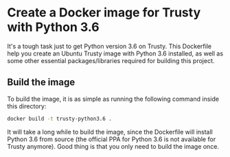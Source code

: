 # Create a Docker image for Trusty with Python 3.6
It's a tough task just to get Python version 3.6 on Trusty. This Dockerfile help you create an Ubuntu Trusty image with Python 3.6 installed, as well as some other essential packages/libraries required for building this project.

## Build the image
To build the image, it is as simple as running the following command inside this directory:
```bash
docker build -t trusty-python3.6 .
```

It will take a long while to build the image, since the Dockerfile will install Python 3.6 from source (the official PPA for Python 3.6 is not available for Trusty anymore). Good thing is that you only need to build the image once.